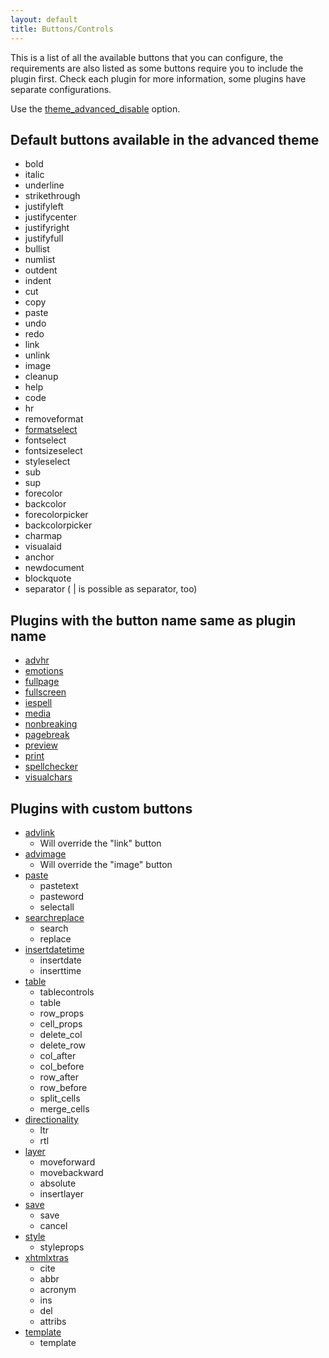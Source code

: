 ```yaml
---
layout: default
title: Buttons/Controls
---
```


This is a list of all the available buttons that you can configure, the requirements are also listed as some buttons require you to include the plugin first. Check each plugin for more information, some plugins have separate configurations.

Use the [theme_advanced_disable](../configuration/Configuration3x@theme_advanced_buttons_1_n) option.

## Default buttons available in the advanced theme

*   bold
*   italic
*   underline
*   strikethrough
*   justifyleft
*   justifycenter
*   justifyright
*   justifyfull
*   bullist
*   numlist
*   outdent
*   indent
*   cut
*   copy
*   paste
*   undo
*   redo
*   link
*   unlink
*   image
*   cleanup
*   help
*   code
*   hr
*   removeformat
*   [formatselect](../configuration/Configuration3x@theme_advanced_blockformats)
*   fontselect
*   fontsizeselect
*   styleselect
*   sub
*   sup
*   forecolor
*   backcolor
*   forecolorpicker
*   backcolorpicker
*   charmap
*   visualaid
*   anchor
*   newdocument
*   blockquote
*   separator ( | is possible as separator, too)

## Plugins with the button name same as plugin name

*   [advhr](../plugins/Plugin3x@advhr)
*   [emotions](../plugins/Plugin3x@emotions)
*   [fullpage](../plugins/Plugin3x@fullpage)
*   [fullscreen](../plugins/Plugin3x@fullscreen)
*   [iespell](../plugins/Plugin3x@iespell)
*   [media](../plugins/Plugin3x@media)
*   [nonbreaking](../plugins/Plugin3x@nonbreaking)
*   [pagebreak](../plugins/Plugin3x@pagebreak)
*   [preview](../plugins/Plugin3x@preview)
*   [print](../plugins/Plugin3x@print)
*   [spellchecker](../plugins/Plugin3x@spellchecker)
*   [visualchars](../plugins/Plugin3x@visualchars)

## Plugins with custom buttons

*   [advlink](../plugins/Plugin3x@advlink)
    *   Will override the "link" button
*   [advimage](../plugins/Plugin3x@advimage)
    *   Will override the "image" button
*   [paste](../plugins/Plugin3x@paste)
    *   pastetext
    *   pasteword
    *   selectall
*   [searchreplace](../plugins/Plugin3x@searchreplace)
    *   search
    *   replace
*   [insertdatetime](../plugins/Plugin3x@insertdatetime)
    *   insertdate
    *   inserttime
*   [table](../plugins/Plugin3x@table)
    *   tablecontrols
    *   table
    *   row_props
    *   cell_props
    *   delete_col
    *   delete_row
    *   col_after
    *   col_before
    *   row_after
    *   row_before
    *   split_cells
    *   merge_cells
*   [directionality](../plugins/Plugin3x@directionality)
    *   ltr
    *   rtl
*   [layer](../plugins/Plugin3x@layer)
    *   moveforward
    *   movebackward
    *   absolute
    *   insertlayer
*   [save](../plugins/Plugin3x@save)
    *   save
    *   cancel
*   [style](../plugins/Plugin3x@style)
    *   styleprops
*   [xhtmlxtras](../plugins/Plugin3x@xhtmlxtras)
    *   cite
    *   abbr
    *   acronym
    *   ins
    *   del
    *   attribs
*   [template](../plugins/Plugin3x@template)
    *   template
